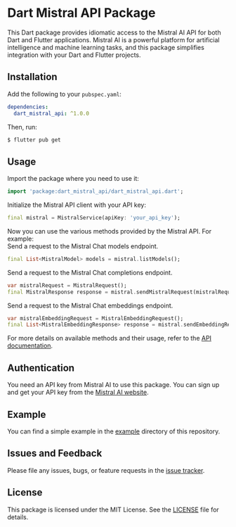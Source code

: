 # Dart Mistral API Package

This Dart package provides idiomatic access to the Mistral AI API for both Dart and Flutter applications. Mistral AI is a powerful platform for artificial intelligence and machine learning tasks, and this package simplifies integration with your Dart and Flutter projects.

## Installation

Add the following to your `pubspec.yaml`:

```yaml
dependencies:
  dart_mistral_api: ^1.0.0
```

Then, run:

```bash
$ flutter pub get
```

## Usage

Import the package where you need to use it:

```dart
import 'package:dart_mistral_api/dart_mistral_api.dart';
```

Initialize the Mistral API client with your API key:

```dart
final mistral = MistralService(apiKey: 'your_api_key');
```

Now you can use the various methods provided by the Mistral API. For example:  
Send a request to the Mistral Chat models endpoint.

```dart
final List<MistralModel> models = mistral.listModels(); 
```
Send a request to the Mistral Chat completions endpoint.

```dart
var mistralRequest = MistralRequest();
final MistralResponse response = mistral.sendMistralRequest(mistralRequest); 
```
Send a request to the Mistral Chat embeddings endpoint.

```dart
var mistralEmbeddingRequest = MistralEmbeddingRequest();
final List<MistralEmbeddingResponse> response = mistral.sendEmbeddingRequest(mistralEmbeddingRequest); 
```

For more details on available methods and their usage, refer to the [API documentation](https://mistralai.com/docs).

## Authentication

You need an API key from Mistral AI to use this package. You can sign up and get your API key from the [Mistral AI website](https://mistralai.com).

## Example

You can find a simple example in the [example](example) directory of this repository.

## Issues and Feedback

Please file any issues, bugs, or feature requests in the [issue tracker](https://github.com/your_username/dart_mistral_api/issues).

## License

This package is licensed under the MIT License. See the [LICENSE](LICENSE) file for details.